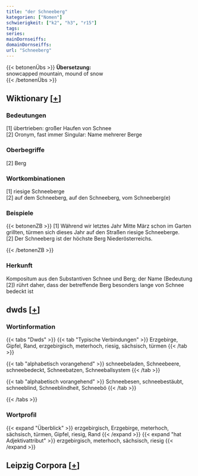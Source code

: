 ```yaml
---
title: "der Schneeberg"
kategorien: ["Nomen"]
schwierigkeit: ["k2", "h3", "r15"]
tags:
series:
mainDornseiffs:
domainDornseiffs:
url: "Schneeberg"
---
```


{{< betonenÜbs >}}
**Übersetzung:**  
snowcapped mountain, mound  of snow  
{{< /betonenÜbs >}}

## Wiktionary [[+](https://de.wiktionary.org/wiki/Schneeberg)]

### Bedeutungen
[1] übertrieben: großer Haufen von Schnee  
[2] Oronym, fast immer Singular: Name mehrerer Berge  

### Oberbegriffe
[2] Berg  

### Wortkombinationen
[1] riesige Schneeberge  
[2] auf dem Schneeberg, auf den Schneeberg, vom Schneeberg(e)  

### Beispiele
{{< betonenZB >}}
[1] Während wir letztes Jahr Mitte März schon im Garten grillten, türmen sich dieses Jahr auf den Straßen riesige Schneeberge.  
[2] Der Schneeberg ist der höchste Berg Niederösterreichs.  

{{< /betonenZB >}}
### Herkunft
Kompositum aus den Substantiven Schnee und Berg; der Name (Bedeutung [2]) rührt daher, dass der betreffende Berg besonders lange von Schnee bedeckt ist  



## dwds [[+](https://www.dwds.de/wb/Schneeberg)]

### Wortinformation
{{< tabs "Dwds" >}}
{{< tab "Typische Verbindungen" >}}
Erzgebirge, Gipfel, Rand, erzgebirgisch, meterhoch, riesig, sächsisch, türmen
{{< /tab >}}

{{< tab "alphabetisch vorangehend" >}}
schneebeladen, Schneebeere, schneebedeckt, Schneebatzen, Schneeballsystem
{{< /tab >}}

{{< tab "alphabetisch vorangehend" >}}
Schneebesen, schneebestäubt, schneeblind, Schneeblindheit, Schneebö
{{< /tab >}}

{{< /tabs >}}

### Wortprofil
{{< expand "Überblick" >}} erzgebirgisch, Erzgebirge, meterhoch, sächsisch, türmen, Gipfel, riesig, Rand {{< /expand >}}
{{< expand "hat Adjektivattribut" >}} erzgebirgisch, meterhoch, sächsisch, riesig {{< /expand >}}

## Leipzig Corpora [[+](https://corpora.uni-leipzig.de/en/res?word=Schneeberg&corpusId=deu_newscrawl-public_2018)]

